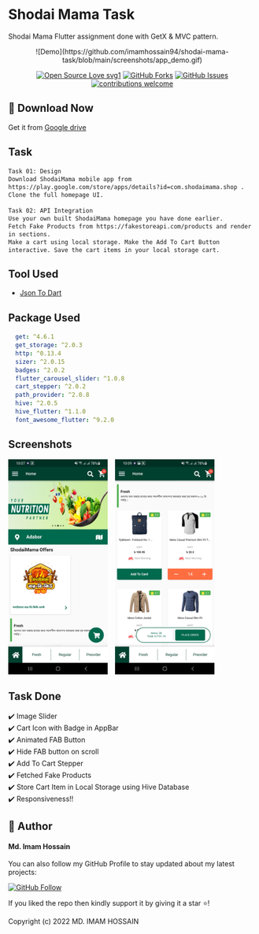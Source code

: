 # Shodai Mama Task

Shodai Mama Flutter assignment done with GetX & MVC pattern.


<p align="center">
  ![Demo](https://github.com/imamhossain94/shodai-mama-task/blob/main/screenshots/app_demo.gif)
</p>

<div align="center">

[![Open Source Love svg1](https://badges.frapsoft.com/os/v1/open-source.svg?v=103)](#)
[![GitHub Forks](https://img.shields.io/github/forks/saadhaxxan/Car_Game_Python_Pygame.svg?style=social&label=Fork&maxAge=2592000)](https://github.com/imamhossain94/shodai-mama-task/fork)
[![GitHub Issues](https://img.shields.io/github/issues/saadhaxxan/Car_Game_Python_Pygame.svg?style=flat&label=Issues&maxAge=2592000)](https://github.com/imamhossain94/shodai-mama-task/issues)
[![contributions welcome](https://img.shields.io/badge/contributions-welcome-brightgreen.svg?style=flat&label=Contributions&colorA=red&colorB=black	)](#)

</div>



## 📁 Download Now

Get it from <a href="https://drive.google.com/file/d/1Tnu5tCqak37Fis11FBClPpdMu42veXIj/view?usp=sharing">Google drive</a>

## Task
```text
Task 01: Design
Download ShodaiMama mobile app from https://play.google.com/store/apps/details?id=com.shodaimama.shop . Clone the full homepage UI.

Task 02: API Integration
Use your own built ShodaiMama homepage you have done earlier.
Fetch Fake Products from https://fakestoreapi.com/products and render in sections.
Make a cart using local storage. Make the Add To Cart Button interactive. Save the cart items in your local storage cart.
```

## Tool Used
* <a href="https://app.quicktype.io/">Json To Dart</a>

## Package Used
```yaml
  get: ^4.6.1
  get_storage: ^2.0.3
  http: ^0.13.4
  sizer: ^2.0.15
  badges: ^2.0.2
  flutter_carousel_slider: ^1.0.8
  cart_stepper: ^2.0.2
  path_provider: ^2.0.8
  hive: ^2.0.5
  hive_flutter: ^1.1.0
  font_awesome_flutter: ^9.2.0
```


## Screenshots
<p align="center">

  <img alt="image" src="https://github.com/imamhossain94/shodai-mama-task/blob/main/screenshots/image1.jpg" width="40%"> &nbsp;&nbsp;
  <img alt="image" src="https://github.com/imamhossain94/shodai-mama-task/blob/main/screenshots/image2.jpg" width="40%">

</p>


## Task Done

:heavy_check_mark: Image Slider\
:heavy_check_mark: Cart Icon with Badge in AppBar\
:heavy_check_mark: Animated FAB Button\
:heavy_check_mark: Hide FAB button on scroll\
:heavy_check_mark: Add To Cart Stepper\
:heavy_check_mark: Fetched Fake Products\
:heavy_check_mark: Store Cart Item in Local Storage using Hive Database\
:heavy_check_mark: Responsiveness!!



## 🧑 Author

#### Md. Imam Hossain

You can also follow my GitHub Profile to stay updated about my latest projects:

[![GitHub Follow](https://img.shields.io/badge/Connect-Imam-blue.svg?logo=Github&longCache=true&style=social&label=Follow)](https://github.com/imamhossain94)

If you liked the repo then kindly support it by giving it a star ⭐!

Copyright (c) 2022 MD. IMAM HOSSAIN